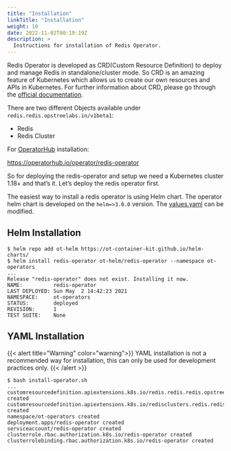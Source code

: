 ```yaml
---
title: "Installation"
linkTitle: "Installation"
weight: 10
date: 2022-11-02T00:19:19Z
description: >
  Instructions for installation of Redis Operator.
---
```


Redis Operator is developed as CRD(Custom Resource Definition) to deploy and manage Redis in standalone/cluster mode. So CRD is an amazing feature of Kubernetes which allows us to create our own resources and APIs in Kubernetes. For further information about CRD, please go through the [official documentation](https://kubernetes.io/docs/concepts/extend-kubernetes/api-extension/custom-resources/).

There are two different Objects available under `redis.redis.opstreelabs.in/v1beta1`:

- Redis
- Redis Cluster

For [OperatorHub](https://operatorhub.io) installation:

https://operatorhub.io/operator/redis-operator

So for deploying the redis-operator and setup we need a Kubernetes cluster 1.18+ and that’s it. Let’s deploy the redis operator first.

The easiest way to install a redis operator is using Helm chart. The operator helm chart is developed on the `helm=>3.0.0` version. The [values.yaml](https://github.com/OT-CONTAINER-KIT/helm-charts/blob/main/charts/redis-operator/values.yaml) can be modified.

## Helm Installation

```shell
$ helm repo add ot-helm https://ot-container-kit.github.io/helm-charts/
$ helm install redis-operator ot-helm/redis-operator --namespace ot-operators
...
Release "redis-operator" does not exist. Installing it now.
NAME:          redis-operator
LAST DEPLOYED: Sun May  2 14:42:23 2021
NAMESPACE:     ot-operators
STATUS:        deployed
REVISION:      1
TEST SUITE:    None
```

## YAML Installation

{{< alert title="Warning" color="warning">}}
YAML installation is not a recommended way for installation, this can only be used for development practices only.
{{< /alert >}}

```shell
$ bash install-operator.sh
...
customresourcedefinition.apiextensions.k8s.io/redis.redis.redis.opstreelabs.in created
customresourcedefinition.apiextensions.k8s.io/redisclusters.redis.redis.opstreelabs.in created
namespace/ot-operators created
deployment.apps/redis-operator created
serviceaccount/redis-operator created
clusterrole.rbac.authorization.k8s.io/redis-operator created
clusterrolebinding.rbac.authorization.k8s.io/redis-operator created
```
